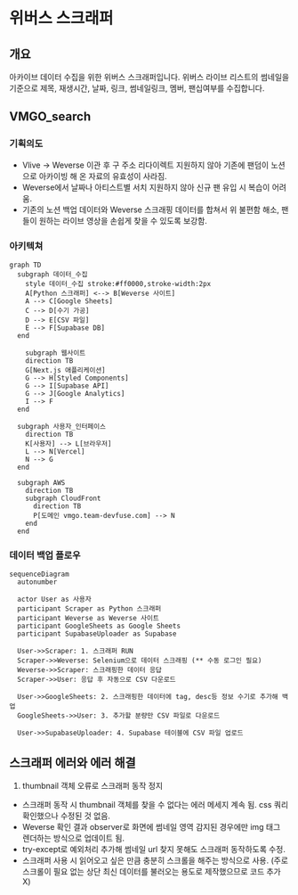 # 위버스 스크래퍼
## 개요
아카이브 데이터 수집을 위한 위버스 스크래퍼입니다.
위버스 라이브 리스트의 썸네일을 기준으로 제목, 재생시간, 날짜, 링크, 썸네일링크, 멤버, 팬십여부를 수집합니다.

## VMGO_search
### 기획의도
- Vlive -> Weverse 이관 후 구 주소 리다이렉트 지원하지 않아 기존에 팬덤이 노션으로 아카이빙 해 온 자료의 유효성이 사라짐.
- Weverse에서 날짜나 아티스트별 서치 지원하지 않아 신규 팬 유입 시 복습이 어려움.
- 기존의 노션 백업 데이터와 Weverse 스크래핑 데이터를 합쳐서 위 불편함 해소, 팬들이 원하는 라이브 영상을 손쉽게 찾을 수 있도록 보강함.

### 아키텍쳐
```mermaid
graph TD
  subgraph 데이터_수집
    style 데이터_수집 stroke:#ff0000,stroke-width:2px
    A[Python 스크래퍼] <--> B[Weverse 사이트]
    A --> C[Google Sheets]
    C --> D[수기 가공]
    D --> E[CSV 파일]
    E --> F[Supabase DB]
  end

    subgraph 웹사이트
    direction TB
    G[Next.js 애플리케이션]
    G --> H[Styled Components]
    G --> I[Supabase API]
    G --> J[Google Analytics]
    I --> F
  end

  subgraph 사용자_인터페이스
    direction TB
    K[사용자] --> L[브라우저]
    L --> N[Vercel]
    N --> G
  end

  subgraph AWS
    direction TB
    subgraph CloudFront
      direction TB
      P[도메인 vmgo.team-devfuse.com] --> N
    end
  end

```

### 데이터 백업 플로우
```mermaid
sequenceDiagram
  autonumber

  actor User as 사용자
  participant Scraper as Python 스크래퍼
  participant Weverse as Weverse 사이트
  participant GoogleSheets as Google Sheets
  participant SupabaseUploader as Supabase

  User->>Scraper: 1. 스크래퍼 RUN
  Scraper->>Weverse: Selenium으로 데이터 스크래핑 (** 수동 로그인 필요)
  Weverse->>Scraper: 스크래핑한 데이터 응답
  Scraper->>User: 응답 후 자동으로 CSV 다운로드

  User->>GoogleSheets: 2. 스크래핑한 데이터에 tag, desc등 정보 수기로 추가해 백업
  GoogleSheets->>User: 3. 추가할 분량만 CSV 파일로 다운로드

  User->>SupabaseUploader: 4. Supabase 테이블에 CSV 파일 업로드

```

## 스크래퍼 에러와 에러 해결
1. thumbnail 객체 오류로 스크래퍼 동작 정지
- 스크래퍼 동작 시 thumbnail 객체를 찾을 수 없다는 에러 메세지 계속 됨. css 쿼리 확인했으나 수정된 것 없음.
- Weverse 확인 결과 observer로 화면에 썸네일 영역 감지된 경우에만 img 태그 렌더하는 방식으로 업데이트 됨.
- try-except로 예외처리 추가해 썸네일 url 찾지 못해도 스크래퍼 동작하도록 수정.
- 스크래퍼 사용 시 읽어오고 싶은 만큼 충분히 스크롤을 해주는 방식으로 사용. (주로 스크롤이 필요 없는 상단 최신 데이터를 불러오는 용도로 제작했으므로 코드 추가 X)
